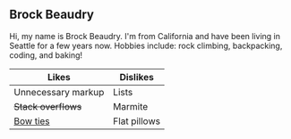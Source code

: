 ## Brock Beaudry

Hi, my name is Brock Beaudry. I'm from California and have been living in Seattle for a few years now. Hobbies include: rock climbing, backpacking, coding, and baking!

Likes  | Dislikes
------------- | -------------
Unnecessary markup  | Lists
<strike>Stack overflows</strike>  | Marmite
[Bow ties](http://imgur.com/IFD14) | Flat pillows